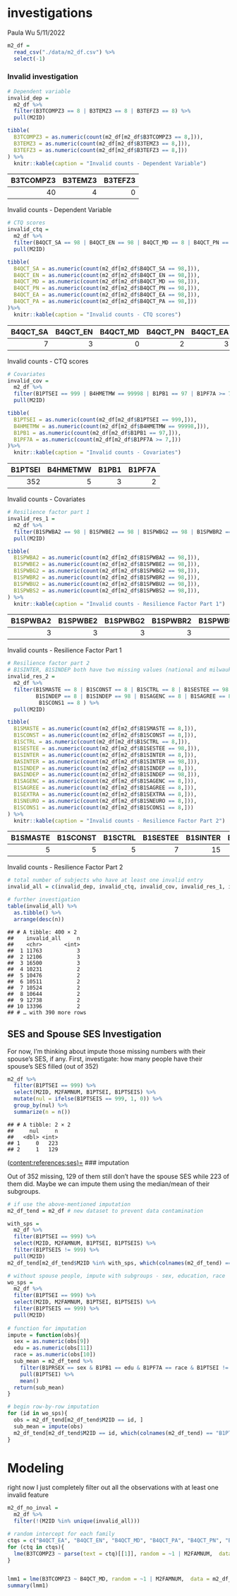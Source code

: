 investigations
================
Paula Wu
5/11/2022

``` r
m2_df = 
  read_csv("./data/m2_df.csv") %>% 
  select(-1)
```

### Invalid investigation

``` r
# Dependent variable
invalid_dep = 
  m2_df %>% 
  filter(B3TCOMPZ3 == 8 | B3TEMZ3 == 8 | B3TEFZ3 == 8) %>% 
  pull(M2ID)

tibble(
  B3TCOMPZ3 = as.numeric(count(m2_df[m2_df$B3TCOMPZ3 == 8,])),
  B3TEMZ3 = as.numeric(count(m2_df[m2_df$B3TEMZ3 == 8,])),
  B3TEFZ3 = as.numeric(count(m2_df[m2_df$B3TEFZ3 == 8,]))
) %>% 
  knitr::kable(caption = "Invalid counts - Dependent Variable")
```

| B3TCOMPZ3 | B3TEMZ3 | B3TEFZ3 |
|----------:|--------:|--------:|
|        40 |       4 |       0 |

Invalid counts - Dependent Variable

``` r
# CTQ scores
invalid_ctq = 
  m2_df %>% 
  filter(B4QCT_SA == 98 | B4QCT_EN == 98 | B4QCT_MD == 8 | B4QCT_PN == 98 | B4QCT_EA == 98 | B4QCT_PA == 98) %>% 
  pull(M2ID)

tibble(
  B4QCT_SA = as.numeric(count(m2_df[m2_df$B4QCT_SA == 98,])),
  B4QCT_EN = as.numeric(count(m2_df[m2_df$B4QCT_EN == 98,])),
  B4QCT_MD = as.numeric(count(m2_df[m2_df$B4QCT_MD == 98,])),
  B4QCT_PN = as.numeric(count(m2_df[m2_df$B4QCT_PN == 98,])),
  B4QCT_EA = as.numeric(count(m2_df[m2_df$B4QCT_EA == 98,])),
  B4QCT_PA = as.numeric(count(m2_df[m2_df$B4QCT_PA == 98,]))
)%>% 
  knitr::kable(caption = "Invalid counts - CTQ scores")
```

| B4QCT_SA | B4QCT_EN | B4QCT_MD | B4QCT_PN | B4QCT_EA | B4QCT_PA |
|---------:|---------:|---------:|---------:|---------:|---------:|
|        7 |        3 |        0 |        2 |        3 |        2 |

Invalid counts - CTQ scores

``` r
# Covariates
invalid_cov = 
  m2_df %>% 
  filter(B1PTSEI == 999 | B4HMETMW == 99998 | B1PB1 == 97 | B1PF7A >= 7) %>%
  pull(M2ID)

tibble(
  B1PTSEI = as.numeric(count(m2_df[m2_df$B1PTSEI == 999,])),
  B4HMETMW = as.numeric(count(m2_df[m2_df$B4HMETMW == 99998,])),
  B1PB1 = as.numeric(count(m2_df[m2_df$B1PB1 == 97,])),
  B1PF7A = as.numeric(count(m2_df[m2_df$B1PF7A >= 7,]))
)%>% 
  knitr::kable(caption = "Invalid counts - Covariates")
```

| B1PTSEI | B4HMETMW | B1PB1 | B1PF7A |
|--------:|---------:|------:|-------:|
|     352 |        5 |     3 |      2 |

Invalid counts - Covariates

``` r
# Resilience factor part 1
invalid_res_1 = 
  m2_df %>% 
  filter(B1SPWBA2 == 98 | B1SPWBE2 == 98 | B1SPWBG2 == 98 | B1SPWBR2 == 98 | B1SPWBU2 == 98 | B1SPWBS2 == 98) %>% 
  pull(M2ID)

tibble(
  B1SPWBA2 = as.numeric(count(m2_df[m2_df$B1SPWBA2 == 98,])),
  B1SPWBE2 = as.numeric(count(m2_df[m2_df$B1SPWBE2 == 98,])),
  B1SPWBG2 = as.numeric(count(m2_df[m2_df$B1SPWBG2 == 98,])),
  B1SPWBR2 = as.numeric(count(m2_df[m2_df$B1SPWBR2 == 98,])),
  B1SPWBU2 = as.numeric(count(m2_df[m2_df$B1SPWBU2 == 98,])),
  B1SPWBS2 = as.numeric(count(m2_df[m2_df$B1SPWBS2 == 98,])),
) %>% 
  knitr::kable(caption = "Invalid counts - Resilience Factor Part 1")
```

| B1SPWBA2 | B1SPWBE2 | B1SPWBG2 | B1SPWBR2 | B1SPWBU2 | B1SPWBS2 |
|---------:|---------:|---------:|---------:|---------:|---------:|
|        3 |        3 |        3 |        3 |        3 |        3 |

Invalid counts - Resilience Factor Part 1

``` r
# Resilience factor part 2
# B1SINTER, B1SINDEP both have two missing values (national and milwaukee samokes has different criteria??)
invalid_res_2 = 
  m2_df %>% 
  filter(B1SMASTE == 8 | B1SCONST == 8 | B1SCTRL == 8 | B1SESTEE == 98 | B1SINTER == 8 | B1SINTER == 98 |
         B1SINDEP == 8 | B1SINDEP == 98 | B1SAGENC == 8 | B1SAGREE == 8 | B1SEXTRA == 8 | B1SNEURO == 8 |
          B1SCONS1 == 8 ) %>% 
  pull(M2ID)

tibble(
  B1SMASTE = as.numeric(count(m2_df[m2_df$B1SMASTE == 8,])),
  B1SCONST = as.numeric(count(m2_df[m2_df$B1SCONST == 8,])),
  B1SCTRL = as.numeric(count(m2_df[m2_df$B1SCTRL == 8,])),
  B1SESTEE = as.numeric(count(m2_df[m2_df$B1SESTEE == 98,])),
  B1SINTER = as.numeric(count(m2_df[m2_df$B1SINTER == 8,])),
  BASINTER = as.numeric(count(m2_df[m2_df$B1SINTER == 98,])),
  B1SINDEP = as.numeric(count(m2_df[m2_df$B1SINDEP == 8,])),
  BASINDEP = as.numeric(count(m2_df[m2_df$B1SINDEP == 98,])),
  B1SAGENC = as.numeric(count(m2_df[m2_df$B1SAGENC == 8,])),
  B1SAGREE = as.numeric(count(m2_df[m2_df$B1SAGREE == 8,])),
  B1SEXTRA = as.numeric(count(m2_df[m2_df$B1SEXTRA == 8,])),
  B1SNEURO = as.numeric(count(m2_df[m2_df$B1SNEURO == 8,])),
  B1SCONS1 = as.numeric(count(m2_df[m2_df$B1SCONS1 == 8,]))
) %>% 
  knitr::kable(caption = "Invalid counts - Resilience Factor Part 2")
```

| B1SMASTE | B1SCONST | B1SCTRL | B1SESTEE | B1SINTER | BASINTER | B1SINDEP | BASINDEP | B1SAGENC | B1SAGREE | B1SEXTRA | B1SNEURO | B1SCONS1 |
|---------:|---------:|--------:|---------:|---------:|---------:|---------:|---------:|---------:|---------:|---------:|---------:|---------:|
|        5 |        5 |       5 |        7 |       15 |        2 |        6 |        2 |        6 |        5 |        5 |        5 |        5 |

Invalid counts - Resilience Factor Part 2

``` r
# total number of subjects who have at least one invalid entry
invalid_all = c(invalid_dep, invalid_ctq, invalid_cov, invalid_res_1, invalid_res_2)
```

``` r
# further investigation
table(invalid_all) %>% 
  as.tibble() %>% 
  arrange(desc(n))
```

    ## # A tibble: 400 × 2
    ##    invalid_all     n
    ##    <chr>       <int>
    ##  1 11763           3
    ##  2 12106           3
    ##  3 16500           3
    ##  4 10231           2
    ##  5 10476           2
    ##  6 10511           2
    ##  7 10524           2
    ##  8 10644           2
    ##  9 12738           2
    ## 10 13396           2
    ## # … with 390 more rows

## SES and Spouse SES Investigation

For now, I’m thinking about impute those missing numbers with their
spouse’s SES, if any. First, investigate: how many people have their
spouse’s SES filled (out of 352)

``` r
m2_df %>% 
  filter(B1PTSEI == 999) %>% 
  select(M2ID, M2FAMNUM, B1PTSEI, B1PTSEIS) %>% 
  mutate(nul = ifelse(B1PTSEIS == 999, 1, 0)) %>% 
  group_by(nul) %>% 
  summarize(n = n())
```

    ## # A tibble: 2 × 2
    ##     nul     n
    ##   <dbl> <int>
    ## 1     0   223
    ## 2     1   129

(<content:references:ses)=> ### imputation

Out of 352 missing, 129 of them still don’t have the spouse SES while
223 of them did. Maybe we can impute them using the median/mean of their
subgroups.

``` r
# if use the above-mentioned imputation
m2_df_tend = m2_df # new dataset to prevent data contamination

with_sps = 
  m2_df %>% 
  filter(B1PTSEI == 999) %>% 
  select(M2ID, M2FAMNUM, B1PTSEI, B1PTSEIS) %>% 
  filter(B1PTSEIS != 999) %>% 
  pull(M2ID)
m2_df_tend[m2_df_tend$M2ID %in% with_sps, which(colnames(m2_df_tend) == "B1PTSEI")] = m2_df_tend[m2_df_tend$M2ID %in% with_sps, which(colnames(m2_df_tend) == "B1PTSEIS")]

# without spouse people, impute with subgroups - sex, education, race
wo_sps = 
  m2_df %>% 
  filter(B1PTSEI == 999) %>% 
  select(M2ID, M2FAMNUM, B1PTSEI, B1PTSEIS) %>% 
  filter(B1PTSEIS == 999) %>% 
  pull(M2ID)
  
# function for imputation
impute = function(obs){
  sex = as.numeric(obs[9])
  edu = as.numeric(obs[11])
  race = as.numeric(obs[10])
  sub_mean = m2_df_tend %>% 
    filter(B1PRSEX == sex & B1PB1 == edu & B1PF7A == race & B1PTSEI != 999) %>% 
    pull(B1PTSEI) %>% 
    mean()
  return(sub_mean)
}

# begin row-by-row imputation
for (id in wo_sps){
  obs = m2_df_tend[m2_df_tend$M2ID == id, ]
  sub_mean = impute(obs)
  m2_df_tend[m2_df_tend$M2ID == id, which(colnames(m2_df_tend) == "B1PTSEI")] = sub_mean
}
```

# Modeling

right now I just completely filter out all the observations with at
least one invalid feature

``` r
m2_df_no_inval = 
  m2_df %>% 
  filter(!(M2ID %in% unique(invalid_all)))

# random intercept for each family
ctqs = c("B4QCT_EA", "B4QCT_EN", "B4QCT_MD", "B4QCT_PA", "B4QCT_PN", "B4QCT_SA")
for (ctq in ctqs){
  lme(B3TCOMPZ3 ~ parse(text = ctq)[[1]], random = ~1 | M2FAMNUM,  data = m2_df_no_inval, method='REML')
}


lmm1 = lme(B3TCOMPZ3 ~ B4QCT_MD, random = ~1 | M2FAMNUM,  data = m2_df_no_inval, method='REML') 
summary(lmm1)
```
